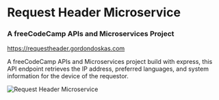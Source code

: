 # Request Header Microservice

### A freeCodeCamp APIs and Microservices Project

<https://requestheader.gordondoskas.com>

A freeCodeCamp APIs and Microservices project build with express, this API endpoint retrieves the IP address, preferred languages, and system information for the device of the requestor.

![Request Header Microservice](https://portfolio.gordondoskas.com/img/requestheader.png)

